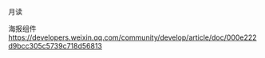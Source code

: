 月读

海报组件
https://developers.weixin.qq.com/community/develop/article/doc/000e222d9bcc305c5739c718d56813